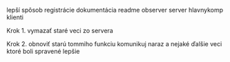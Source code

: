 lepší spôsob registrácie
dokumentácia
readme
observer
server
hlavnykomp
klienti

Krok 1.
    vymazať staré veci zo servera
    
Krok 2.
    obnoviť starú tommiho funkciu komunikuj naraz a nejaké ďalšie veci ktoré boli spravené lepšie
